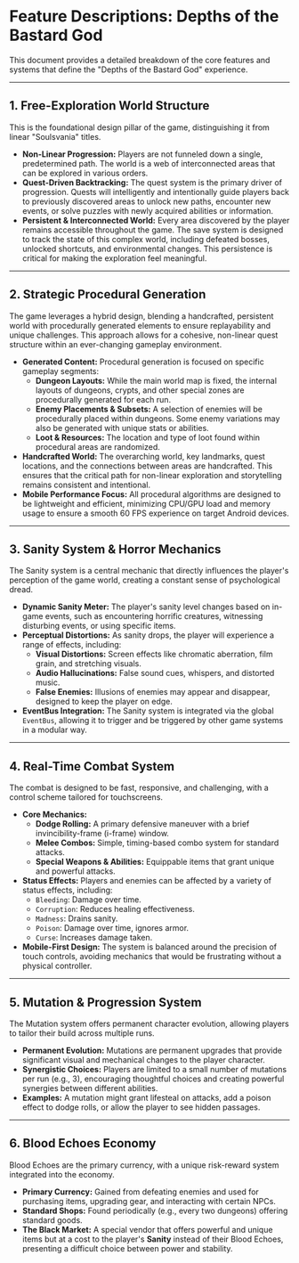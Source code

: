 # Feature Descriptions: Depths of the Bastard God

This document provides a detailed breakdown of the core features and systems that define the "Depths of the Bastard God" experience.

---

## 1. Free-Exploration World Structure

This is the foundational design pillar of the game, distinguishing it from linear "Soulsvania" titles.

-   **Non-Linear Progression:** Players are not funneled down a single, predetermined path. The world is a web of interconnected areas that can be explored in various orders.
-   **Quest-Driven Backtracking:** The quest system is the primary driver of progression. Quests will intelligently and intentionally guide players back to previously discovered areas to unlock new paths, encounter new events, or solve puzzles with newly acquired abilities or information.
-   **Persistent & Interconnected World:** Every area discovered by the player remains accessible throughout the game. The save system is designed to track the state of this complex world, including defeated bosses, unlocked shortcuts, and environmental changes. This persistence is critical for making the exploration feel meaningful.

---

## 2. Strategic Procedural Generation

The game leverages a hybrid design, blending a handcrafted, persistent world with procedurally generated elements to ensure replayability and unique challenges. This approach allows for a cohesive, non-linear quest structure within an ever-changing gameplay environment.

-   **Generated Content:** Procedural generation is focused on specific gameplay segments:
    -   **Dungeon Layouts:** While the main world map is fixed, the internal layouts of dungeons, crypts, and other special zones are procedurally generated for each run.
    -   **Enemy Placements & Subsets:** A selection of enemies will be procedurally placed within dungeons. Some enemy variations may also be generated with unique stats or abilities.
    -   **Loot & Resources:** The location and type of loot found within procedural areas are randomized.
-   **Handcrafted World:** The overarching world, key landmarks, quest locations, and the connections between areas are handcrafted. This ensures that the critical path for non-linear exploration and storytelling remains consistent and intentional.
-   **Mobile Performance Focus:** All procedural algorithms are designed to be lightweight and efficient, minimizing CPU/GPU load and memory usage to ensure a smooth 60 FPS experience on target Android devices.

---

## 3. Sanity System & Horror Mechanics

The Sanity system is a central mechanic that directly influences the player's perception of the game world, creating a constant sense of psychological dread.

-   **Dynamic Sanity Meter:** The player's sanity level changes based on in-game events, such as encountering horrific creatures, witnessing disturbing events, or using specific items.
-   **Perceptual Distortions:** As sanity drops, the player will experience a range of effects, including:
    -   **Visual Distortions:** Screen effects like chromatic aberration, film grain, and stretching visuals.
    -   **Audio Hallucinations:** False sound cues, whispers, and distorted music.
    -   **False Enemies:** Illusions of enemies may appear and disappear, designed to keep the player on edge.
-   **EventBus Integration:** The Sanity system is integrated via the global `EventBus`, allowing it to trigger and be triggered by other game systems in a modular way.

---

## 4. Real-Time Combat System

The combat is designed to be fast, responsive, and challenging, with a control scheme tailored for touchscreens.

-   **Core Mechanics:**
    -   **Dodge Rolling:** A primary defensive maneuver with a brief invincibility-frame (i-frame) window.
    -   **Melee Combos:** Simple, timing-based combo system for standard attacks.
    -   **Special Weapons & Abilities:** Equippable items that grant unique and powerful attacks.
-   **Status Effects:** Players and enemies can be affected by a variety of status effects, including:
    -   `Bleeding`: Damage over time.
    -   `Corruption`: Reduces healing effectiveness.
    -   `Madness`: Drains sanity.
    -   `Poison`: Damage over time, ignores armor.
    -   `Curse`: Increases damage taken.
-   **Mobile-First Design:** The system is balanced around the precision of touch controls, avoiding mechanics that would be frustrating without a physical controller.

---

## 5. Mutation & Progression System

The Mutation system offers permanent character evolution, allowing players to tailor their build across multiple runs.

-   **Permanent Evolution:** Mutations are permanent upgrades that provide significant visual and mechanical changes to the player character.
-   **Synergistic Choices:** Players are limited to a small number of mutations per run (e.g., 3), encouraging thoughtful choices and creating powerful synergies between different abilities.
-   **Examples:** A mutation might grant lifesteal on attacks, add a poison effect to dodge rolls, or allow the player to see hidden passages.

---

## 6. Blood Echoes Economy

Blood Echoes are the primary currency, with a unique risk-reward system integrated into the economy.

-   **Primary Currency:** Gained from defeating enemies and used for purchasing items, upgrading gear, and interacting with certain NPCs.
-   **Standard Shops:** Found periodically (e.g., every two dungeons) offering standard goods.
-   **The Black Market:** A special vendor that offers powerful and unique items but at a cost to the player's **Sanity** instead of their Blood Echoes, presenting a difficult choice between power and stability. 